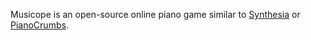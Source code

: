 Musicope is an open-source online piano game similar to [Synthesia][1] or [PianoCrumbs][2]. 

[1]: http://synthesiagame.com/
[2]: http://www.pianocrumbs.com/piano/